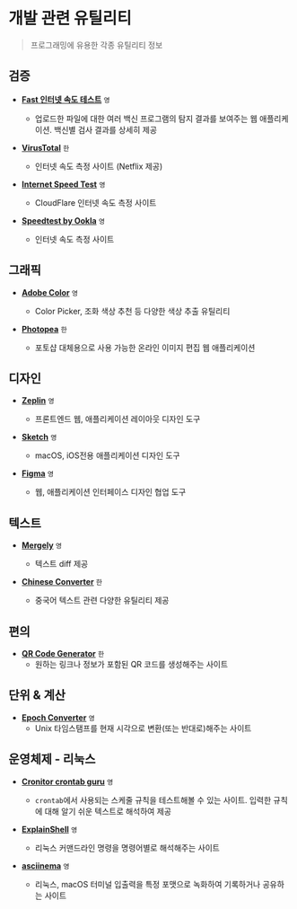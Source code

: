 # 개발 관련 유틸리티

> 프로그래밍에 유용한 각종 유틸리티 정보

## 검증

 - **[Fast 인터넷 속도 테스트](https://www.virustotal.com)** `영`
   - 업로드한 파일에 대한 여러 백신 프로그램의 탐지 결과를 보여주는 웹 애플리케이션. 백신별 검사 결과를 상세히 제공

 - **[VirusTotal](https://fast.com/ko)** `한`
   - 인터넷 속도 측정 사이트 (Netflix 제공)

 - **[Internet Speed Test](https://speed.cloudflare.com)** `영`
   - CloudFlare 인터넷 속도 측정 사이트

 - **[Speedtest by Ookla](https://www.speedtest.net)** `영`
   - 인터넷 속도 측정 사이트

## 그래픽

 - **[Adobe Color](https://color.adobe.com)** `영`
   - Color Picker, 조화 색상 추천 등 다양한 색상 추출 유틸리티

 - **[Photopea](https://www.photopea.com)** `한`
   - 포토샵 대체용으로 사용 가능한 온라인 이미지 편집 웹 애플리케이션

## 디자인

 - **[Zeplin](https://zeplin.io)** `영`
   - 프론트엔드 웹, 애플리케이션 레이아웃 디자인 도구

 - **[Sketch](https://www.sketch.com)** `영`
   - macOS, iOS전용 애플리케이션 디자인 도구

 - **[Figma](https://www.figma.com)** `영`
   - 웹, 애플리케이션 인터페이스 디자인 협업 도구

## 텍스트

 - **[Mergely](https://editor.mergely.com)** `영`
   - 텍스트 diff 제공

 - **[Chinese Converter](https://www.chineseconverter.com/kr)** `한`
   - 중국어 텍스트 관련 다양한 유틸리티 제공

## 편의

 - **[QR Code Generator](https://ko.qr-code-generator.com)** `한`
   - 원하는 링크나 정보가 포함된 QR 코드를 생성해주는 사이트

## 단위 & 계산

 - **[Epoch Converter](https://www.epochconverter.com)** `영`
   - Unix 타임스탬프를 현재 시각으로 변환(또는 반대로)해주는 사이트

## 운영체제 - 리눅스

 - **[Cronitor crontab guru](https://crontab.guru)** `영`
   - `crontab`에서 사용되는 스케줄 규칙을 테스트해볼 수 있는 사이트. 입력한 규칙에 대해 알기 쉬운 텍스트로 해석하여 제공

 - **[ExplainShell](https://explainshell.com)** `영`
   - 리눅스 커맨드라인 명령을 명령어별로 해석해주는 사이트

 - **[asciinema](https://asciinema.org)** `영`
   - 리눅스, macOS 터미널 입출력을 특정 포맷으로 녹화하여 기록하거나 공유하는 사이트
